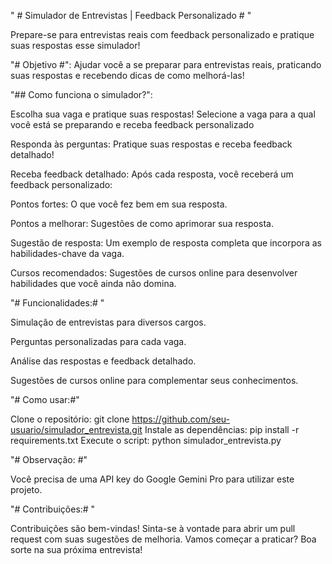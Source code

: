 " # Simulador de Entrevistas | Feedback Personalizado # "

Prepare-se para entrevistas reais com feedback personalizado e pratique suas respostas esse simulador!

"# Objetivo #": Ajudar você a se preparar para entrevistas reais, praticando suas respostas e recebendo dicas de como melhorá-las!

"## Como funciona o simulador?":

Escolha sua vaga e pratique suas respostas! Selecione a vaga para a qual você está se preparando e receba feedback personalizado

Responda às perguntas: Pratique suas respostas e receba feedback detalhado!

Receba feedback detalhado: Após cada resposta, você receberá um feedback personalizado:

Pontos fortes: O que você fez bem em sua resposta.

Pontos a melhorar: Sugestões de como aprimorar sua resposta.

Sugestão de resposta: Um exemplo de resposta completa que incorpora as habilidades-chave da vaga.

Cursos recomendados: Sugestões de cursos online para desenvolver habilidades que você ainda não domina.

"# Funcionalidades:# "

Simulação de entrevistas para diversos cargos.

Perguntas personalizadas para cada vaga.

Análise das respostas e feedback detalhado.

Sugestões de cursos online para complementar seus conhecimentos.

"# Como usar:#"

Clone o repositório: git clone https://github.com/seu-usuario/simulador_entrevista.git
Instale as dependências: pip install -r requirements.txt
Execute o script: python simulador_entrevista.py

"# Observação: #"

Você precisa de uma API key do Google Gemini Pro para utilizar este projeto.

"# Contribuições:# "

Contribuições são bem-vindas! Sinta-se à vontade para abrir um pull request com suas sugestões de melhoria.
Vamos começar a praticar? Boa sorte na sua próxima entrevista!
